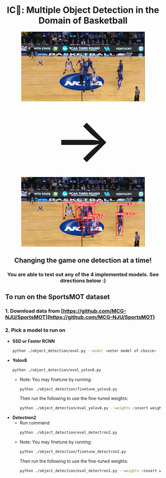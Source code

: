 <h1 align="center">IC🫵: Multiple Object Detection in the Domain of Basketball</h1>
<p align="center">
  <img src="input_example.jpg" alt="Image 1" width="400"/>
  <span style="font-size: 200px;">&rarr;</span>
  <img src="prediction_example.jpg" alt="Image 2" width="400"/>
</p>
<h2 align="center">Changing the game one detection at a time! </h2>
<h3 align="center">You are able to test out any of the 4 implemented models. See directions below :) </h3>

## To run on the SportsMOT dataset


### 1. Download data from [https://github.com/MCG-NJU/SportsMOT](https://github.com/MCG-NJU/SportsMOT)
### 2. Pick a model to run on
- **SSD or Faster RCNN**
     ```bash
     python ./object_detection/eval.py --model <enter model of choice>
     ```
- **Yolov8**
     ```bash
     python ./object_detection/eval_yolov8.py
     ```
    - Note: You may finetune by running:
       ```bash
       python ./object_detection/finetune_yolov8.py
       ```
       Then run the following to use the fine-tuned weights:
       ```bash
       python ./object_detection/eval_yolov8.py --weights <insert weight path>
       ```
- **Detectron2**
     - Run command:
       ```bash
       python ./object_detection/eval_detectron2.py
       ```
     - Note: You may finetune by running:
       ```bash
       python ./object_detection/finetune_detectron2.py
       ```
       Then run the following to use the fine-tuned weights:
       ```bash
       python ./object_detection/eval_detectron2.py --weights <insert weight path>
       ```


   
